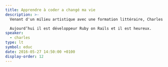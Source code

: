 ```yaml
---
title: Apprendre à coder a changé ma vie
description: >-
  Venant d'un milieu artistique avec une formation littéraire, Charles n’était pas vraiment le type de profil prédisposé à s’intéresser à la programmation. Un bootcamp de neuf semaines lui a ouvert les yeux.

  Aujourd’hui il est développeur Ruby on Rails et il est heureux.
speaker:
  - charles
type: lt
symbol: educ
date: 2016-05-27 14:50:00 +0100
display-order: 12
---
```

